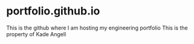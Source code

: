 # portfolio.github.io
 This is the github where I am hosting my engineering portfolio
 This is the property of Kade Angell
